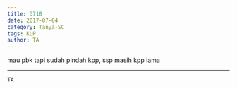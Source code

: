```yaml
---
title: 3718
date: 2017-07-04
category: Tanya-SC
tags: KUP
author: TA
---
```


mau pbk tapi sudah pindah kpp, ssp masih kpp lama

---



`TA`
